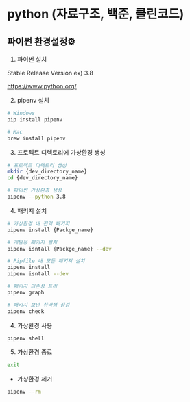 # python (자료구조, 백준, 클린코드)

## 파이썬 환경설정⚙
1. 파이썬 설치

Stable Release Version ex) 3.8

https://www.python.org/

2. pipenv 설치
```bash
# Windows
pip install pipenv

# Mac
brew install pipenv
```

3. 프로젝트 디렉토리에 가상환경 생성
```bash
# 프로젝트 디렉토리 생성
mkdir {dev_directory_name}
cd {dev_directory_name}

# 파이썬 가상환경 생성
pipenv --python 3.8
```

4. 패키지 설치
```bash
# 가상환경 내 전역 패키지
pipenv install {Packge_name}

# 개발용 패키지 설치
pipenv isntall {Packge_name} --dev

# Pipfile 내 모든 패키지 설치
pipenv install
pipenv isntall --dev

# 패키지 의존성 트리
pipenv graph

# 패키지 보안 취약점 점검
pipenv check
```

4. 가상환경 사용
```bash
pipenv shell
```

5. 가상환경 종료
```bash
exit
```
- 가상환경 제거
```bash
pipenv --rm
```